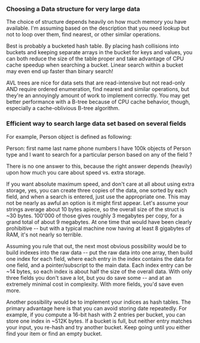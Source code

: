 ### Choosing a Data structure for very large data
The choice of structure depends heavily on how much memory you have available. I'm assuming based on the description that you need lookup but not to loop over them, find nearest, or other similar operations.

Best is probably a bucketed hash table. By placing hash collisions into buckets and keeping separate arrays in the bucket for keys and values, you can both reduce the size of the table proper and take advantage of CPU cache speedup when searching a bucket. Linear search within a bucket may even end up faster than binary search!

AVL trees are nice for data sets that are read-intensive but not read-only AND require ordered enumeration, find nearest and similar operations, but they're an annoyingly amount of work to implement correctly. You may get better performance with a B-tree because of CPU cache behavior, though, especially a cache-oblivious B-tree algorithm.
### Efficient way to search large data set based on several fields
For example, Person object is defined as following:

Person:
first name
last name
phone numbers
I have 100k objects of Person type and I want to search for a particular person based on any of the field ?


There is no one answer to this, because the right answer depends (heavily) upon how much you care about speed vs. extra storage.

If you want absolute maximum speed, and don't care at all about using extra storage, yes, you can create three copies of the data, one sorted by each field, and when a search is entered, just use the appropriate one. This may not be nearly as awful an option is it might first appear. Let's assume your strings average about 10 bytes apiece, so the overall size of the struct is ~30 bytes. 100'000 of those gives roughly 3 megabytes per copy, for a grand total of about 9 megabytes. At one time that would have been clearly prohibitive -- but with a typical machine now having at least 8 gigabytes of RAM, it's not nearly so terrible.

Assuming you rule that out, the next most obvious possibility would be to build indexes into the raw data -- put the raw data into one array, then build one index for each field, where each entry in the index contains the data for one field, and a pointer/subscript to the main data. Each index entry can be ~14 bytes, so each index is about half the size of the overall data. With only three fields you don't save a lot, but you do save some -- and at an extremely minimal cost in complexity. With more fields, you'd save even more.

Another possibility would be to implement your indices as hash tables. The primary advantage here is that you can avoid storing date repeatedly. For example, if you compute a 16-bit hash with 2 entries per bucket, you can store one index in ~512K bytes. If a bucket is full, but neither entry matches your input, you re-hash and try another bucket. Keep going until you either find your item or find an empty bucket.